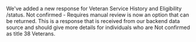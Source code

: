 We've added a new response for Veteran Service History and Eligibility /status. Not confirmed - Requires manual review is now an option that can be returned. This is a response that is received from our backend data source and should give more details for individuals who are Not confirmed as title 38 Veterans.

